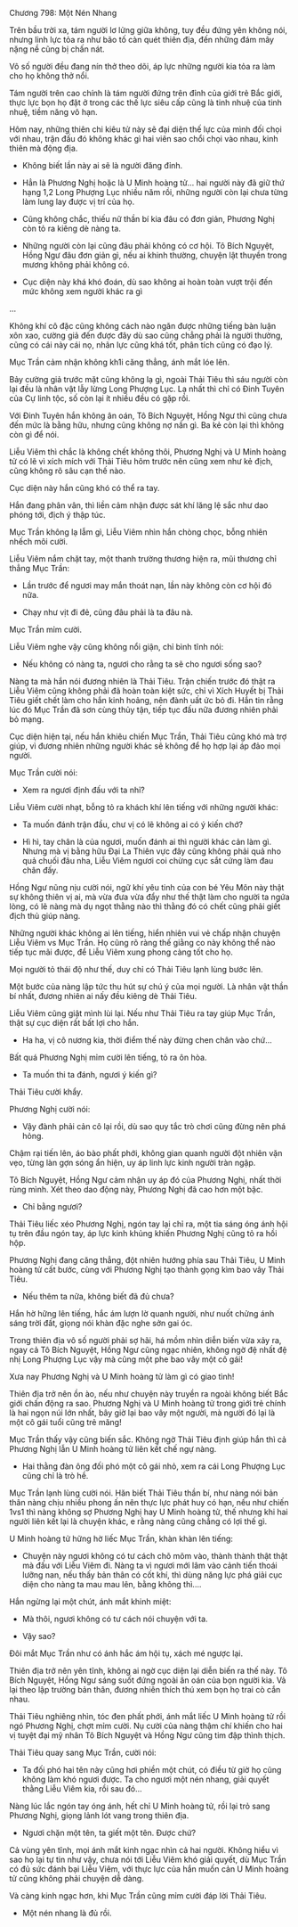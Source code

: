 




Chương 798: Một Nén Nhang


Trên bầu trời xa, tám người lơ lửng giữa không, tuy đều đứng yên không nói, nhưng linh lực tỏa ra như bão tố càn quét thiên địa, đến những đám mây nặng nề cũng bị chấn nát.

Vô số người đều đang nín thở theo dõi, áp lực những người kia tỏa ra làm cho họ không thở nổi.

Tám người trên cao chính là tám người đứng trên đỉnh của giới trẻ Bắc giới, thực lực bọn họ đặt ở trong các thế lực siêu cấp cũng là tinh nhuệ của tinh nhuệ, tiềm năng vô hạn.

Hôm nay, những thiên chi kiêu tử này sẽ đại diện thế lực của mình đối chọi với nhau, trận đấu đó không khác gì hai viên sao chổi chọi vào nhau, kinh thiên mà động địa.

- Không biết lần này ai sẽ là người đăng đỉnh.

- Hẳn là Phương Nghị hoặc là U Minh hoàng tử... hai người này đã giữ thứ hạng 1,2 Long Phượng Lục nhiều năm rồi, những người còn lại chưa từng làm lung lay được vị trí của họ.

- Cũng không chắc, thiếu nữ thần bí kia đâu có đơn giản, Phương Nghị còn tỏ ra kiêng dè nàng ta.

- Những người còn lại cũng đâu phải không có cơ hội. Tô Bích Nguyệt, Hồng Ngư đâu đơn giản gì, nếu ai khinh thường, chuyện lật thuyền trong mương không phải không có.

- Cục diện này khá khó đoán, dù sao không ai hoàn toàn vượt trội đến mức không xem người khác ra gì

...

Không khí cô đặc cũng không cách nào ngăn được những tiếng bàn luận xôn xao, cường giả đến được đây dù sao cũng chẳng phải là người thường, cũng có cái này cái nọ, nhãn lực cũng khá tốt, phân tích cũng có đạo lý.

Mục Trần cảm nhận không kh1i căng thẳng, ánh mắt lóe lên.

Bảy cường giả trước mặt cũng không lạ gì, ngoài Thải Tiêu thì sáu người còn lại đều là nhân vật lẫy lừng Long Phượng Lục. Lạ nhất thì chỉ có Đinh Tuyên của Cự linh tộc, số còn lại ít nhiều đều có gặp rồi.

Với Đinh Tuyên hắn không ân oán, Tô Bích Nguyệt, Hồng Ngư thì cũng chưa đến mức là bằng hữu, nhưng cũng không nợ nần gì. Ba kẻ còn lại thì không còn gì để nói.

Liễu Viêm thì chắc là không chết không thôi, Phương Nghị và U Minh hoàng tử có lẽ vì xích mích với Thải Tiêu hôm trước nên cũng xem như kẻ địch, cũng không rõ sâu cạn thế nào.

Cục diện này hắn cũng khó có thể ra tay.

Hắn đang phân vân, thì liền cảm nhận được sát khí lăng lệ sắc như dao phóng tới, địch ý thập túc.

Mục Trần không lạ lẫm gì, Liễu Viêm nhìn hắn chòng chọc, bỗng nhiên nhếch môi cười.

Liễu Viêm nắm chặt tay, một thanh trường thương hiện ra, mũi thương chỉ thẳng Mục Trần:

- Lần trước để ngươi may mắn thoát nạn, lần này không còn cơ hội đó nữa.

- Chạy như vịt đi đẻ, cũng đâu phải là ta đâu nà.

Mục Trần mỉm cười.

Liễu Viêm nghe vậy cũng không nổi giận, chỉ bình tĩnh nói:

- Nếu không có nàng ta, ngươi cho rằng ta sẽ cho ngươi sống sao?

Nàng ta mà hắn nói đương nhiên là Thải Tiêu. Trận chiến trước đó thật ra Liễu Viêm cũng không phải đã hoàn toàn kiệt sức, chỉ vì Xích Huyết bị Thải Tiêu giết chết làm cho hắn kinh hoảng, nên đành uất ức bỏ đi. Hắn tin rằng lúc đó Mục Trần đã sơn cùng thủy tận, tiếp tục đấu nữa đương nhiên phải bỏ mạng.

Cục diện hiện tại, nếu hắn khiêu chiến Mục Trần, Thải Tiêu cũng khó mà trợ giúp, vì đương nhiên những người khác sẽ không để họ hợp lại áp đảo mọi người.

Mục Trần cười nói:

- Xem ra ngươi định đấu với ta nhỉ?

Liễu Viêm cười nhạt, bỗng tỏ ra khách khí lên tiếng với những người khác:

- Ta muốn đánh trận đầu, chư vị có lẽ không ai có ý kiến chớ?

- Hì hì, tay chân là của ngươi, muốn đánh ai thì người khác cản làm gì. Nhưng mà vị bằng hữu Đại La Thiên vực đây cũng không phải quả nho quả chuối đâu nha, Liễu Viêm ngươi coi chừng cục sắt cứng làm đau chân đấy.

Hồng Ngư nũng nịu cười nói, ngữ khí yêu tinh của con bé Yêu Môn này thật sự không thiên vị ai, mà vừa đưa vừa đẩy như thế thật làm cho người ta ngứa lòng, có lẽ nàng mà dụ ngọt thằng nào thì thằng đó có chết cũng phải giết địch thủ giúp nàng.

Những người khác không ai lên tiếng, hiển nhiên vui vẻ chấp nhận chuyện Liễu Viêm vs Mục Trần. Họ cũng rõ ràng thế giằng co này không thể nào tiếp tục mãi được, để Liễu Viêm xung phong càng tốt cho họ.

Mọi người tỏ thái độ như thế, duy chỉ có Thải Tiêu lạnh lùng bước lên.

Một bước của nàng lập tức thu hút sự chú ý của mọi người. Là nhân vật thần bí nhất, đương nhiên ai nấy đều kiêng dè Thải Tiêu.

Liễu Viêm cũng giật mình lùi lại. Nếu như Thải Tiêu ra tay giúp Mục Trần, thật sự cục diện rất bất lợi cho hắn.

- Ha ha, vị cô nương kia, thời điểm thế này đừng chen chân vào chứ...

Bất quá Phương Nghị mỉm cười lên tiếng, tỏ ra ôn hòa.

- Ta muốn thi ta đánh, ngươi ý kiến gì?

Thải Tiêu cười khẩy.

Phương Nghị cười nói:

- Vậy đành phải cản cô lại rồi, dù sao quy tắc trò chơi cũng đừng nên phá hỏng.

Chậm rại tiến lên, áo bào phất phới, không gian quanh người đột nhiên vặn vẹo, từng làn gợn sóng ẩn hiện, uy áp linh lực kinh người tràn ngập.

Tô Bích Nguyệt, Hồng Ngư cảm nhận uy áp đó của Phương Nghị, nhất thời rùng mình. Xét theo dao động này, Phương Nghị đã cao hơn một bậc.

- Chỉ bằng ngươi?

Thải Tiêu liếc xéo Phương Nghị, ngón tay lại chỉ ra, một tia sáng óng ánh hội tụ trên đầu ngón tay, áp lực kinh khủng khiến Phương Nghị cũng tỏ ra hồi hộp.

Phương Nghị đang căng thẳng, đột nhiên hướng phía sau Thải Tiêu, U Minh hoàng tử cất bước, cùng với Phương Nghị tạo thành gọng kìm bao vây Thải Tiêu.

- Nếu thêm ta nữa, không biết đã đủ chưa?

Hắn hờ hững lên tiếng, hắc ám lượn lờ quanh người, như nuốt chửng ánh sáng trời đất, giọng nói khàn đặc nghe sởn gai óc.

Trong thiên địa vô số người phải sợ hãi, há mồm nhìn diễn biến vừa xảy ra, ngay cả Tô Bích Nguyệt, Hồng Ngư cũng ngạc nhiên, không ngờ đệ nhất đệ nhị Long Phượng Lục vậy mà cũng một phe bao vây một cô gái!

Xưa nay Phương Nghị và U Minh hoàng tử làm gì có giao tình!

Thiên địa trở nên ồn ào, nếu như chuyện này truyền ra ngoài không biết Bắc giới chấn động ra sao. Phương Nghị và U Minh hoàng tử trong giới trẻ chính là hai ngọn núi lớn nhất, bây giờ lại bao vây một người, mà người đó lại là một cô gái tuổi cũng trẻ măng!

Mục Trần thấy vậy cũng biến sắc. Không ngờ Thải Tiêu định giúp hắn thì cả Phương Nghị lẫn U Minh hoàng tử liên kết chế ngự nàng.

- Hai thằng đàn ông đối phó một cô gái nhỏ, xem ra cái Long Phượng Lục cũng chỉ là trò hề.

Mục Trần lạnh lùng cười nói. Hăn biết Thải Tiêu thần bí, như nàng nói bản thân nàng chịu nhiều phong ấn nên thực lực phát huy có hạn, nếu như chiến 1vs1 thì nàng không sợ Phương Nghị hay U Minh hoàng tử, thế nhưng khi hai người liên kết lại là chuyện khác, e rằng nàng cũng chẳng có lợi thế gì.

U Minh hoàng tử hững hờ liếc Mục Trần, khàn khàn lên tiếng:

- Chuyện này ngươi không có tư cách chõ mõm vào, thành thành thật thật mà đấu với Liễu Viêm đi. Nàng ta vì ngươi mới lâm vào cảnh tiến thoái lưỡng nan, nếu thấy bản thân có cốt khí, thì dùng năng lực phá giải cục diện cho nàng ta mau mau lên, bằng không thì....

Hắn ngừng lại một chút, ánh mắt khinh miệt:

- Mà thôi, ngươi không có tư cách nói chuyện với ta.

- Vậy sao?

Đôi mắt Mục Trần như có ánh hắc ám hội tụ, xách mé ngược lại.

Thiên địa trở nên yên tĩnh, không ai ngờ cục diện lại diễn biến ra thế này. Tô Bích Nguyệt, Hồng Ngư sáng suốt đứng ngoài ân oán của bọn người kia. Vả lại theo lập trường bản thân, đương nhiên thích thú xem bọn họ trai cò cắn nhau.

Thải Tiêu nghiêng nhìn, tóc đen phất phới, ánh mắt liếc U Minh hoàng tử rồi ngó Phương Nghị, chợt mỉm cười. Nụ cười của nàng thậm chí khiến cho hai vị tuyệt đại mỹ nhân Tô Bích Nguyệt và Hồng Ngư cũng tim đập thình thịch.

Thải Tiêu quay sang Mục Trần, cười nói:

- Ta đối phó hai tên này cũng hơi phiền một chút, có điều từ giờ họ cũng không làm khó ngươi được. Ta cho ngươi một nén nhang, giải quyết thằng Liễu Viêm kia, rồi sau đó...

Nàng lúc lắc ngón tay óng ánh, hết chỉ U Minh hoàng tử, rồi lại trỏ sang Phương Nghị, giọng lảnh lót vang trong thiên địa.

- Ngươi chặn một tên, ta giết một tên. Được chứ?

Cả vùng yên tĩnh, mọi ánh mắt kinh ngạc nhìn cả hai người. Không hiểu vì sao họ lại tự tin như vậy, chưa nói tới Liễu Viêm khó giải quyết, dù Mục Trần có đủ sức đánh bại Liễu Viêm, với thực lực của hắn muốn cản U Minh hoàng tử cũng không phải chuyện dễ dàng.

Và càng kinh ngạc hơn, khi Mục Trần cũng mỉm cười đáp lời Thải Tiêu.

- Một nén nhang là đủ rồi.




